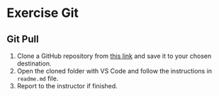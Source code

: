 # Exercise Git

## Git Pull

1. Clone a GitHub repository from [this link](https://github.com/h8-lecture-notes/testing-git) and save it to your chosen destination.
2. Open the cloned folder with VS Code and follow the instructions in `readme.md` file.
3. Report to the instructor if finished.
